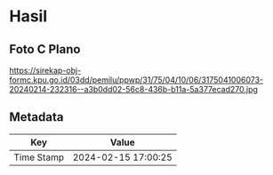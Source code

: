 # Hasil

## Foto C Plano

https://sirekap-obj-formc.kpu.go.id/03dd/pemilu/ppwp/31/75/04/10/06/3175041006073-20240214-232316--a3b0dd02-56c8-436b-b11a-5a377ecad270.jpg


## Metadata

| Key        | Value               |
| ---------- | ------------------- |
| Time Stamp | 2024-02-15 17:00:25 |



